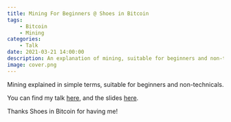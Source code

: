 ```yaml
---
title: Mining For Beginners @ Shoes in Bitcoin
tags:
    - Bitcoin
    - Mining
categories:
    - Talk
date: 2021-03-21 14:00:00
description: An explanation of mining, suitable for beginners and non-technical people.
image: cover.png
---
```


Mining explained in simple terms, suitable for beginners and non-technicals.

You can find my talk [here](https://www.youtube.com/watch?v=5faiV4xq4fY), and the slides [here](https://slides.com/danielabrozzoni/mining-for-beginners).

Thanks Shoes in Bitcoin for having me!

<!--more-->
